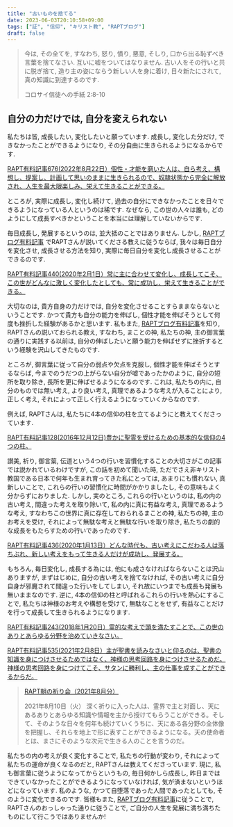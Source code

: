 ```yaml
---
title: "古いものを捨てる"
date: 2023-06-03T20:10:58+09:00
tags: ["証", "信仰", "キリスト教", "RAPTブログ"]
draft: false
---
```


> 今は, その全てを, すなわち,  怒り, 憤り, 悪意, そしり,
> 口から出る恥ずべき言葉を捨てなさい. 互いに嘘をついてはなりません. 
> 古い人をその行いと共に脱ぎ捨て, 造り主の姿にならう新しい人を身に着け,
> 日々新たにされて, 真の知識に到達するのです.
> 
> コロサイ信徒への手紙 2:8-10

## 自分の力だけでは, 自分を変えられない
私たちは皆, 成長したい, 変化したいと願っています. 成長し, 変化した分だけ,
できなかったことができるようになり, その分自由に生きられるようになるからです.

[RAPT有料記事676(2022年8月22日）個性・才能を磨いた人は、自ら考え、構想し、提案し、計画して思いのままに生きられるので、奴隷状態から完全に解放され、人生を最大限楽しみ、栄えて生きることができる。](https://rapt-neo.com/?p=57152)

ところが, 実際に成長し, 変化し続けて, 過去の自分にできなかったことを日々できるようになっている人というのは稀です.
なぜなら, この世の人々は誰も, どのようにして成長すべきかということを本当には理解していないからです.

毎日成長し, 発展するというのは, 並大抵のことではありません. しかし, [RAPTブログ有料記事](https://rapt-neo.com/?page_id=30947)
でRAPTさんが説いてくださる教えに従うならば, 我々は毎日自分を変化させ, 成長させる方法を知り, 実際に毎日自分を変化し成長させることができるのです.

[RAPT有料記事440(2020年2月1日）常に主に合わせて変化し、成長してこそ、この世がどんなに激しく変化したとしても、常に成功し、栄えて生きることができる。](https://rapt-neo.com/?p=52362)

大切なのは, 貴方自身の力だけでは, 自分を変化させることすらままならないということです.
かつて貴方も自分の能力を伸ばし, 個性才能を伸ばそうとして何度も挫折した経験があるかと思います. 私もまた, [RAPTブログ有料記事](https://rapt-neo.com/?page_id=30947)を知り,
RAPTさんの説いておられる教え, すなわち, まことの神, 私たちの神, 主の御言葉の通りに実践する以前は, 自分の伸ばしたいと願う能力を伸ばせずに挫折するという経験を沢山してきたものです.

ところが, 御言葉に従って自分の弱点や欠点を克服し, 個性才能を伸ばそうとするならば, 今までのうだつの上がらない自分が嘘であったかのように,
自分の短所を取り除き, 長所を更に伸ばせるようになるのです. これは, 私たちの内に, 自分のものでは無い考え, より良い考え, 真理であるような考えが入ることにより,
正しく考え, それによって正しく行えるようになっていくからなのです.

例えば, RAPTさんは, 私たちに4本の信仰の柱を立てるようにと教えてくださっています.

[RAPT有料記事128(2016年12月12日)豊かに聖霊を受けるための基本的な信仰の4つの柱。](https://rapt-neo.com/?p=41313)

讃美, 祈り, 御言葉, 伝道という4つの行いを習慣化することの大切さがこの記事では説かれているわけですが,
この話を初めて聞いた時, ただでさえ非キリスト教国である日本で何年も生まれ育ってきた私にとっては,
あまりにも慣れない, 真新しいことで, これらの行いの習慣化に時間がかかりましたし, その意味もよく分からずにおりました.
しかし, 実のところ, これらの行いというのは, 私の内の古い考え, 間違った考えを取り除いて,
私の内に真に有益な考え, 真理であるような考え, すなわちこの世界に真に存在しておられるまことの神, 私たちの神,
主のお考えを受け, それによって無駄な考えと無駄な行いを取り除き, 私たちの劇的な成長をもたらすための行いであったのです.

[RAPT有料記事436(2020年1月13日）どんな時代も、古い考えにこだわる人は落ちぶれ、新しい考えをもって生きる人だけが成功し、発展する。](https://rapt-neo.com/?p=52272)

もちろん, 毎日変化し, 成長する為には, 他にも成さなければならないことは沢山ありますが, まずはじめに, 
自分の古い考えを捨てなければ, その古い考えに自分自身が邪魔されて間違った行いをしてしまい,
それ故にいつまでも成長も発展も無いままなのです.
逆に, 4本の信仰の柱と呼ばれるこれらの行いを熱心にすることで, 私たちは神様のお考えや構想を受けて,
無駄なことをせず, 有益なことだけを行って成長して生きられるようになります.

[RAPT有料記事243(2018年1月20日）霊的な考えで頭を満たすことで、この世のありとあらゆる分野を治めていきなさい。](https://rapt-neo.com/?p=46426)

[RAPT有料記事535(2021年2月8日）主が聖書を読みなさいと仰るのは、聖書の知識を身につけさせるためではなく、神様の思考回路を身につけさせるためだ。神様の思考回路を身につけてこそ、サタンに勝利し、主の仕事を成すことができるからだ。](https://rapt-neo.com/?p=54418)

> [RAPT朝の祈り会（2021年8月分）](https://rapt-neo.com/?page_id=55314)
>
> 2021年8月10日（火）
深く祈りに入った人は、霊界で主と対面し、天にあるありとあらゆる知識や情報を主から授けてもらうことができる。そして、そのような日々を何年も続けていくうちに、天にある各分野の全体像を把握し、それらを地上で形に表すことができるようになる。天の使命者とは、まさにそのような次元で生きる人のことを言うのだ。
>

私たちの内の考えが良く変化することで, 私たちの行動が変わり, それによって私たちの運命が良くなるのだと,
RAPTさんは教えてくださっています. 現に, 私も御言葉に従うようになってからというもの, 
毎日何かしら成長し, 昨日まではできていなかったことができるようになっていなければ, 気が済まないというほどになっています.
私のような, かつて自堕落であった人間であったとしても, そのように変化できるのです. 
皆様もまた, [RAPTブログ有料記事](https://rapt-neo.com/?page_id=30947)に従うことで, RAPTさんのおっしゃった通りに従うことで,
ご自分の人生を発展に満ち満ちたものにして行こうではありませんか!
